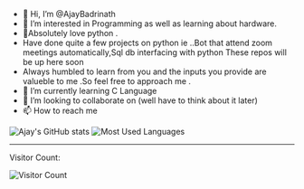 - 👋 Hi, I’m @AjayBadrinath
- 👀 I’m interested in Programming as well as learning about hardware.
- 🐍Absolutely love python .
- Have done quite a few projects on python ie ..Bot that attend zoom meetings automatically,Sql db interfacing with  python These repos will be up here soon
- Always humbled to learn from you and the inputs you provide are valueble to me .So feel free to approach me .
- 🌱 I’m currently learning C Language
- 💞️ I’m looking to collaborate on (well have to think about it later)
- 📫 How to reach me 



<!---
AjayBadrinath/AjayBadrinath is a ✨ special ✨ repository because its `README.md` (this file) appears on your GitHub profile.
You can click the Preview link to take a look at your changes.
--->
![Ajay's GitHub stats](https://github-readme-stats.vercel.app/api?username=AjayBadrinath&show_icons=true&theme=merko)
![Most Used Languages](https://github-readme-stats.vercel.app/api/top-langs/?username=AjayBadrinath&show_icons=true&theme=merko)
_________________________________________________________________________________
Visitor Count:


![Visitor Count](https://profile-counter.glitch.me/AjayBadrinath/count.svg)
